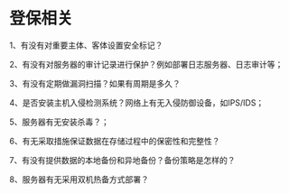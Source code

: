 # 登保相关

1、有没有对重要主体、客体设置安全标记？

2、有没有对服务器的审计记录进行保护？例如部署日志服务器、日志审计等；

3、有没有定期做漏洞扫描？如果有周期是多久？

4、是否安装主机入侵检测系统？网络上有无入侵防御设备，如IPS/IDS；

5、服务器有无安装杀毒？；

6、有无采取措施保证数据在存储过程中的保密性和完整性？

7、有没有提供数据的本地备份和异地备份？备份策略是怎样的？

8、服务器有无采用双机热备方式部署？